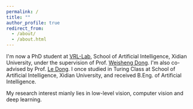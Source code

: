 ```yaml
---
permalink: /
title: ""
author_profile: true
redirect_from: 
  - /about/
  - /about.html
---
```


I'm now a PhD student at [VRL-Lab](https://vrl-lab.org/), School of Artificial Intelligence, Xidian University, under the supervision of Prof. [Weisheng Dong](https://see.xidian.edu.cn/faculty/wsdong/). I'm also co-advised by Prof. [Le Dong](https://faculty.xidian.edu.cn/DL4/zh_CN/index/430205/list/index.htm). I once studied in Turing Class at School of Artificial Intelligence, Xidian University, and received B.Eng. of Artificial Intelligence.  

My research interest mianly lies in low-level vision, computer vision and deep learning.
